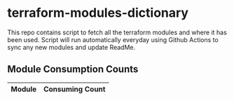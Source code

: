 # terraform-modules-dictionary
This repo contains script to fetch all the terraform modules and where it has been used.  Script will run automatically everyday using Github Actions to sync any new modules and update ReadMe.














## Module Consumption Counts

| Module | Consuming Count |
| --- | --- |
